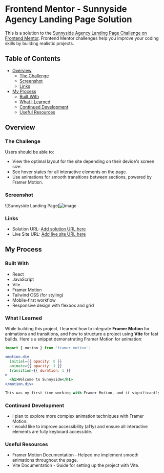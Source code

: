 # Frontend Mentor - Sunnyside Agency Landing Page Solution

This is a solution to the [Sunnyside Agency Landing Page Challenge on Frontend Mentor](https://www.frontendmentor.io/challenges/sunnyside-agency-landing-page-7yVs3B6ef). Frontend Mentor challenges help you improve your coding skills by building realistic projects.

## Table of Contents

- [Overview](#overview)
  - [The Challenge](#the-challenge)
  - [Screenshot](#screenshot)
  - [Links](#links)
- [My Process](#my-process)
  - [Built With](#built-with)
  - [What I Learned](#what-i-learned)
  - [Continued Development](#continued-development)
  - [Useful Resources](#useful-resources)


## Overview

### The Challenge

Users should be able to:

- View the optimal layout for the site depending on their device's screen size.
- See hover states for all interactive elements on the page.
- Use animations for smooth transitions between sections, powered by Framer Motion.

### Screenshot

![Sunnyside Landing Page]![image](https://github.com/user-attachments/assets/c84e4f86-07b6-4571-b842-11e1a964aef8)


### Links

- Solution URL: [Add solution URL here](https://your-solution-url.com)
- Live Site URL: [Add live site URL here](https://your-live-site-url.com)

## My Process

### Built With

- React
- JavaScript
- Vite
- Framer Motion
- Tailwind CSS (for styling)
- Mobile-first workflow
- Responsive design with flexbox and grid

### What I Learned

While building this project, I learned how to integrate **Framer Motion** for animations and transitions, and how to structure a project using **Vite** for fast builds. Here's a snippet demonstrating Framer Motion for animation:

```jsx
import { motion } from 'framer-motion';

<motion.div
  initial={{ opacity: 0 }}
  animate={{ opacity: 1 }}
  transition={{ duration: 1 }}
>
  <h1>Welcome to Sunnyside</h1>
</motion.div>

This was my first time working with Framer Motion, and it significantly enhanced the user experience with smooth animations between sections.
```

### Continued Development
- I plan to explore more complex animation techniques with Framer Motion.
- I would like to improve accessibility (a11y) and ensure all interactive elements are fully keyboard accessible.

### Useful Resources
- Framer Motion Documentation - Helped me implement smooth animations throughout the page.
- Vite Documentation - Guide for setting up the project with Vite.
